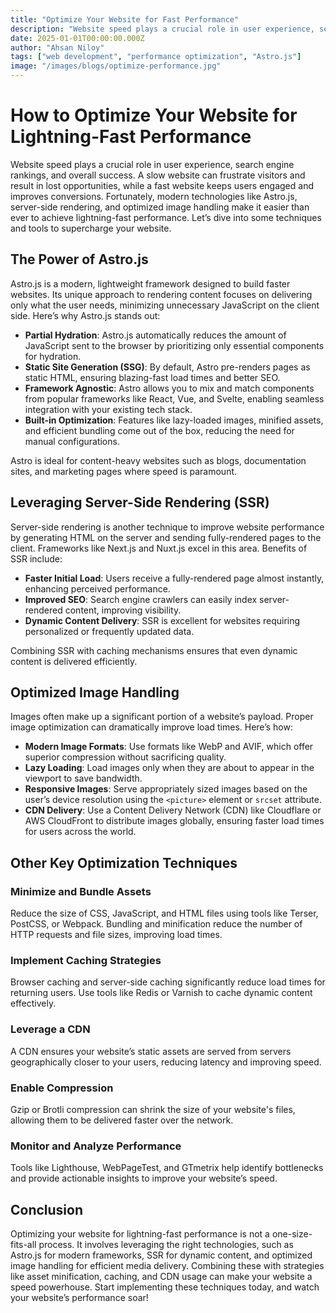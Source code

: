 ```yaml
---
title: "Optimize Your Website for Fast Performance"
description: "Website speed plays a crucial role in user experience, search engine rankings, and overall success."
date: 2025-01-01T00:00:00.000Z
author: "Ahsan Niloy"
tags: ["web development", "performance optimization", "Astro.js"]
image: "/images/blogs/optimize-performance.jpg"
---
```


# How to Optimize Your Website for Lightning-Fast Performance

Website speed plays a crucial role in user experience, search engine rankings, and overall success. A slow website can frustrate visitors and result in lost opportunities, while a fast website keeps users engaged and improves conversions. Fortunately, modern technologies like Astro.js, server-side rendering, and optimized image handling make it easier than ever to achieve lightning-fast performance. Let’s dive into some techniques and tools to supercharge your website.

## The Power of Astro.js

Astro.js is a modern, lightweight framework designed to build faster websites. Its unique approach to rendering content focuses on delivering only what the user needs, minimizing unnecessary JavaScript on the client side. Here’s why Astro.js stands out:

- **Partial Hydration**: Astro.js automatically reduces the amount of JavaScript sent to the browser by prioritizing only essential components for hydration.
- **Static Site Generation (SSG)**: By default, Astro pre-renders pages as static HTML, ensuring blazing-fast load times and better SEO.
- **Framework Agnostic**: Astro allows you to mix and match components from popular frameworks like React, Vue, and Svelte, enabling seamless integration with your existing tech stack.
- **Built-in Optimization**: Features like lazy-loaded images, minified assets, and efficient bundling come out of the box, reducing the need for manual configurations.

Astro is ideal for content-heavy websites such as blogs, documentation sites, and marketing pages where speed is paramount.

## Leveraging Server-Side Rendering (SSR)

Server-side rendering is another technique to improve website performance by generating HTML on the server and sending fully-rendered pages to the client. Frameworks like Next.js and Nuxt.js excel in this area. Benefits of SSR include:

- **Faster Initial Load**: Users receive a fully-rendered page almost instantly, enhancing perceived performance.
- **Improved SEO**: Search engine crawlers can easily index server-rendered content, improving visibility.
- **Dynamic Content Delivery**: SSR is excellent for websites requiring personalized or frequently updated data.

Combining SSR with caching mechanisms ensures that even dynamic content is delivered efficiently.

## Optimized Image Handling

Images often make up a significant portion of a website’s payload. Proper image optimization can dramatically improve load times. Here’s how:

- **Modern Image Formats**: Use formats like WebP and AVIF, which offer superior compression without sacrificing quality.
- **Lazy Loading**: Load images only when they are about to appear in the viewport to save bandwidth.
- **Responsive Images**: Serve appropriately sized images based on the user’s device resolution using the `<picture>` element or `srcset` attribute.
- **CDN Delivery**: Use a Content Delivery Network (CDN) like Cloudflare or AWS CloudFront to distribute images globally, ensuring faster load times for users across the world.

## Other Key Optimization Techniques

### Minimize and Bundle Assets

Reduce the size of CSS, JavaScript, and HTML files using tools like Terser, PostCSS, or Webpack. Bundling and minification reduce the number of HTTP requests and file sizes, improving load times.

### Implement Caching Strategies

Browser caching and server-side caching significantly reduce load times for returning users. Use tools like Redis or Varnish to cache dynamic content effectively.

### Leverage a CDN

A CDN ensures your website’s static assets are served from servers geographically closer to your users, reducing latency and improving speed.

### Enable Compression

Gzip or Brotli compression can shrink the size of your website's files, allowing them to be delivered faster over the network.

### Monitor and Analyze Performance

Tools like Lighthouse, WebPageTest, and GTmetrix help identify bottlenecks and provide actionable insights to improve your website’s speed.

## Conclusion

Optimizing your website for lightning-fast performance is not a one-size-fits-all process. It involves leveraging the right technologies, such as Astro.js for modern frameworks, SSR for dynamic content, and optimized image handling for efficient media delivery. Combining these with strategies like asset minification, caching, and CDN usage can make your website a speed powerhouse. Start implementing these techniques today, and watch your website’s performance soar!
